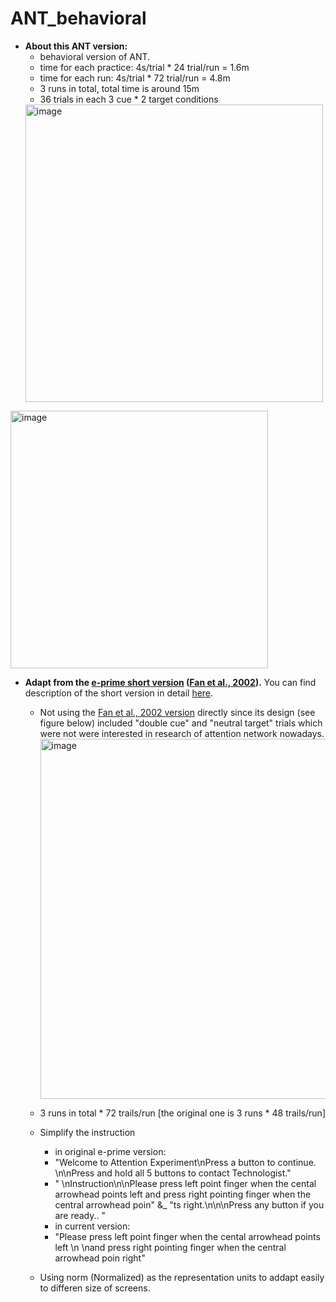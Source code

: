 # ANT_behavioral
* __About this ANT version:__
	- behavioral version of ANT.
	- time for each practice: 4s/trial * 24 trial/run = 1.6m
	- time for each run: 4s/trial * 72 trial/run = 4.8m
	- 3 runs in total, total time is around 15m
	- 36 trials in each 3 cue * 2 target conditions
	<img width="476" alt="image" src="https://github.com/user-attachments/assets/581bea5b-f24c-4400-ba84-f8f85772cb42">
<img width="412" alt="image" src="https://github.com/user-attachments/assets/f9219cbd-1e9a-4d54-94e6-d2d3d0e95846">

 

* __Adapt from the [e-prime short version](http://people.qc.cuny.edu/Faculty/Jin.Fan/Pages/Downloads.aspx) ([Fan et al., 2002](https://www.sciencedirect.com/science/article/abs/pii/S1053811905000984?via%3Dihub)).__
  You can find description of the short version in detail [here](https://www.ncbi.nlm.nih.gov/pmc/articles/PMC3526671/).
	- Not using the [Fan et al., 2002 version](https://pubmed.ncbi.nlm.nih.gov/11970796/) directly since its design (see figure below) included "double cue" and "neutral target" trials which were not were interested in research of attention network nowadays.
	  <img width="576" alt="image" src="https://github.com/user-attachments/assets/be9f0e76-d243-4b39-816e-1037bf6152e4">
	
	- 3 runs in total * 72 trails/run [the original one is 3 runs * 48 trails/run]
	- Simplify the instruction
		- in original e-prime version:
		- "Welcome to Attention Experiment\nPress a button to continue. \n\nPress and hold all 5 buttons to contact Technologist."
		- " \nInstruction\n\nPlease press left point finger when the cental arrowhead points left and press right pointing finger when the central arrowhead poin" &_ 
					"ts right.\n\n\nPress any button if you are ready.. "
		- in current version:
		- "Please press left point finger when the cental arrowhead points left \n \nand press right pointing finger when the central arrowhead poin right"
	- Using norm (Normalized) as the representation units to addapt easily to differen size of screens.

